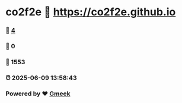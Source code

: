 # co2f2e :link: https://co2f2e.github.io 
### :page_facing_up: [4](https://co2f2e.github.io/tag.html) 
### :speech_balloon: 0 
### :hibiscus: 1553 
### :alarm_clock: 2025-06-09 13:58:43 
### Powered by :heart: [Gmeek](https://github.com/Meekdai/Gmeek)
